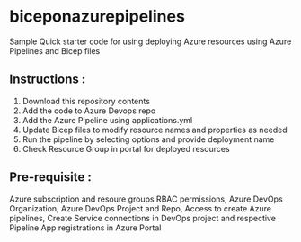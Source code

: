 # biceponazurepipelines
Sample Quick starter code for using deploying Azure resources using Azure Pipelines and Bicep files

## Instructions : 
1. Download this repository contents
2. Add the code to Azure Devops repo
3. Add the Azure Pipeline using applications.yml
4. Update Bicep files to modify resource names and properties as needed
4. Run the pipeline by selecting options and provide deployment name
5. Check Resource Group in portal for deployed resources

## Pre-requisite : 

Azure subscription and resoure groups RBAC permissions,
Azure DevOps Organization,
Azure DevOps Project and Repo,
Access to create Azure pipelines,
Create Service connections in DevOps project and respective Pipeline App registrations in Azure Portal